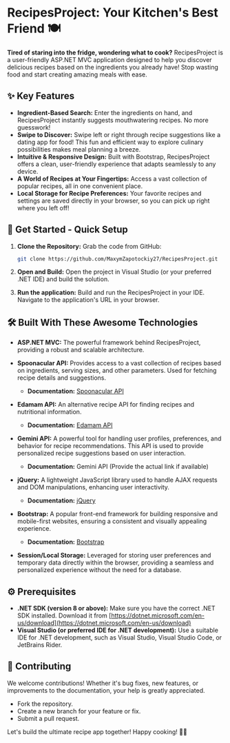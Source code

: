 # RecipesProject: Your Kitchen's Best Friend 🍽️

**Tired of staring into the fridge, wondering what to cook?** RecipesProject is a user-friendly ASP.NET MVC application designed to help you discover delicious recipes based on the ingredients you already have! Stop wasting food and start creating amazing meals with ease.

## ✨ Key Features

*   **Ingredient-Based Search:** Enter the ingredients on hand, and RecipesProject instantly suggests mouthwatering recipes. No more guesswork!
*   **Swipe to Discover:** Swipe left or right through recipe suggestions like a dating app for food! This fun and efficient way to explore culinary possibilities makes meal planning a breeze.
*   **Intuitive & Responsive Design:** Built with Bootstrap, RecipesProject offers a clean, user-friendly experience that adapts seamlessly to any device.
*   **A World of Recipes at Your Fingertips:** Access a vast collection of popular recipes, all in one convenient place.
*   **Local Storage for Recipe Preferences:** Your favorite recipes and settings are saved directly in your browser, so you can pick up right where you left off!

## 🚀 Get Started - Quick Setup

1.  **Clone the Repository:** Grab the code from GitHub:

    ```bash
    git clone https://github.com/MaxymZapotockiy27/RecipesProject.git
    ```

2.  **Open and Build:** Open the project in Visual Studio (or your preferred .NET IDE) and build the solution.

3.  **Run the application:**  Build and run the RecipesProject in your IDE. Navigate to the application's URL in your browser.

## 🛠️ Built With These Awesome Technologies

*   **ASP.NET MVC:** The powerful framework behind RecipesProject, providing a robust and scalable architecture.
*   **Spoonacular API:** Provides access to a vast collection of recipes based on ingredients, serving sizes, and other parameters. Used for fetching recipe details and suggestions.

    *   **Documentation:** [Spoonacular API](https://spoonacular.com/food-api)

*   **Edamam API:** An alternative recipe API for finding recipes and nutritional information.

    *   **Documentation:** [Edamam API](https://www.edamam.com/)

*   **Gemini API:** A powerful tool for handling user profiles, preferences, and behavior for recipe recommendations. This API is used to provide personalized recipe suggestions based on user interaction.

    *   **Documentation:** Gemini API (Provide the actual link if available)

*   **jQuery:** A lightweight JavaScript library used to handle AJAX requests and DOM manipulations, enhancing user interactivity.

    *   **Documentation:** [jQuery](https://jquery.com/)

*   **Bootstrap:** A popular front-end framework for building responsive and mobile-first websites, ensuring a consistent and visually appealing experience.

    *   **Documentation:** [Bootstrap](https://getbootstrap.com/)

*   **Session/Local Storage:** Leveraged for storing user preferences and temporary data directly within the browser, providing a seamless and personalized experience without the need for a database.

## ⚙️ Prerequisites

*   **.NET SDK (version 8 or above):** Make sure you have the correct .NET SDK installed. Download it from [https://dotnet.microsoft.com/en-us/download](https://dotnet.microsoft.com/en-us/download)
*   **Visual Studio (or preferred IDE for .NET development):** Use a suitable IDE for .NET development, such as Visual Studio, Visual Studio Code, or JetBrains Rider.

## 🤝 Contributing

We welcome contributions! Whether it's bug fixes, new features, or improvements to the documentation, your help is greatly appreciated.

*   Fork the repository.
*   Create a new branch for your feature or fix.
*   Submit a pull request.

Let's build the ultimate recipe app together! Happy cooking! 🧑‍🍳